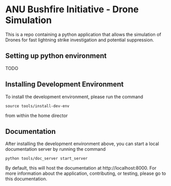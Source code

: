 # ANU Bushfire Initiative - Drone Simulation

This is a repo containing a python application that allows the simulation of Drones for fast lightning strike investigation and potential suppression.

## Setting up python environment

TODO

## Installing Development Environment

To install the development environment, please run the command

```
source tools/install-dev-env
```

from within the home director

## Documentation

After installing the development environment above, you can start a local documentation server by running the command

```
python tools/doc_server start_server
```

By default, this will host the documentation at http://localhost:8000. For more information about the application, contributing, or testing, please go to this documentation.
